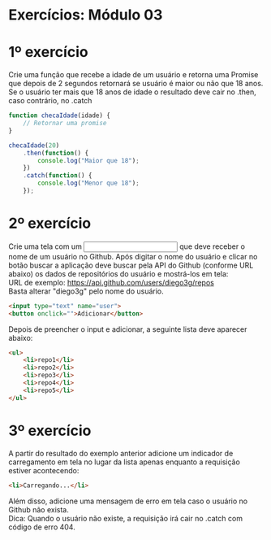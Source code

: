 # Exercícios: Módulo 03

# 1º exercício
Crie uma função que recebe a idade de um usuário e retorna uma Promise que depois de 2
segundos retornará se usuário é maior ou não que 18 anos. Se o usuário ter mais que 18 anos de
idade o resultado deve cair no .then, caso contrário, no .catch  
```js
function checaIdade(idade) {
    // Retornar uma promise
}

checaIdade(20)
    .then(function() {
        console.log("Maior que 18");
    })
    .catch(function() {
        console.log("Menor que 18");
    });
```

# 2º exercício
Crie uma tela com um <input> que deve receber o nome de um usuário no Github. Após digitar o nome do usuário e clicar no botão buscar a aplicação deve buscar pela API do Github (conforme URL abaixo) os dados de repositórios do usuário e mostrá-los em tela:  
URL de exemplo: https://api.github.com/users/diego3g/repos  
Basta alterar "diego3g" pelo nome do usuário.  
```html  
<input type="text" name="user">
<button onclick="">Adicionar</button>
```  
Depois de preencher o input e adicionar, a seguinte lista deve aparecer abaixo:  
```html
<ul>
    <li>repo1</li>
    <li>repo2</li>
    <li>repo3</li>
    <li>repo4</li>
    <li>repo5</li>
</ul>
```  
# 3º exercício
A partir do resultado do exemplo anterior adicione um indicador de carregamento em tela no lugar da lista apenas enquanto a requisição estiver acontecendo:  
```html
<li>Carregando...</li>
```  
Além disso, adicione uma mensagem de erro em tela caso o usuário no Github não exista.  
Dica: Quando o usuário não existe, a requisição irá cair no .catch com código de erro 404.